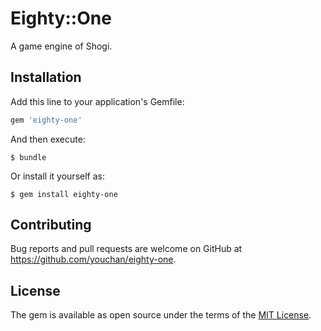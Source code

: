 # Eighty::One

A game engine of Shogi.

## Installation

Add this line to your application's Gemfile:

```ruby
gem 'eighty-one'
```

And then execute:

    $ bundle

Or install it yourself as:

    $ gem install eighty-one

## Contributing

Bug reports and pull requests are welcome on GitHub at https://github.com/youchan/eighty-one.

## License

The gem is available as open source under the terms of the [MIT License](https://opensource.org/licenses/MIT).
